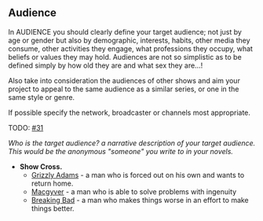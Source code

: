 ## Audience

<!-- audience -->
In AUDIENCE you should clearly define your target audience; not just by age or gender but also by demographic, interests, habits, other media they consume, other activities they engage, what professions they occupy, what beliefs or values they may hold. Audiences are not so simplistic as to be defined simply by how old they are and what sex they are…!

Also take into consideration the audiences of other shows and aim your project to appeal to the same audience as a similar series, or one in the same style or genre.

If possible specify the network, broadcaster or channels most appropriate.
<!-- /audience -->

TODO: [#31](https://github.com/Merovex/stranded-series/issues/31)

_Who is the target audience? a narrative description of your target audience. This would be the anonymous "someone" you write to in your novels._

* **Show Cross.**
  - [Grizzly Adams](https://en.wikipedia.org/wiki/The_Life_and_Times_of_Grizzly_Adams) - a man who is forced out on his own and wants to return home.
  - [Macgyver](https://en.wikipedia.org/wiki/MacGyver) - a man who is able to solve problems with ingenuity
  - [Breaking Bad](https://en.wikipedia.org/wiki/Breaking_Bad) - a man who makes things worse in an effort to make things better.
